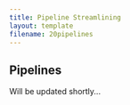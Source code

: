 ```yaml
---
title: Pipeline Streamlining
layout: template
filename: 20pipelines
--- 
```


## Pipelines

Will be updated shortly...
